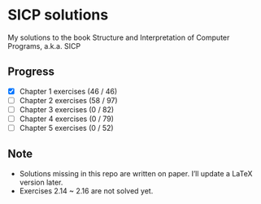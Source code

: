 # SICP solutions
My solutions to the book Structure and Interpretation of Computer Programs, a.k.a. SICP

## Progress
- [x] Chapter 1 exercises (46 / 46)
- [ ] Chapter 2 exercises (58 / 97)
- [ ] Chapter 3 exercises (0 / 82)
- [ ] Chapter 4 exercises (0 / 79)
- [ ] Chapter 5 exercises (0 / 52)

## Note
- Solutions missing in this repo are written on paper. I’ll update a LaTeX version later.
- Exercises 2.14 ~ 2.16 are not solved yet.

